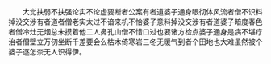 <!-- { "loadSidebar": true } -->
　　大觉扶弱不扶强论实不论虚要断者公案有者道婆子通身眼彻体风流者僧不识料掉没交涉有者道者僧老实太过不谙来机不恰婆子意料掉没交涉有者道婆子暗度春色者僧冷灶无烟总未摸着他二人鼻孔山僧不惜口过也要诸方检点婆子通身是病不堪疗治者僧壁立万仞坐断千差要会么枯木倚寒岩三冬无暖气到者个田地也大难虽然被个婆子逐怎奈无人识得伊。
